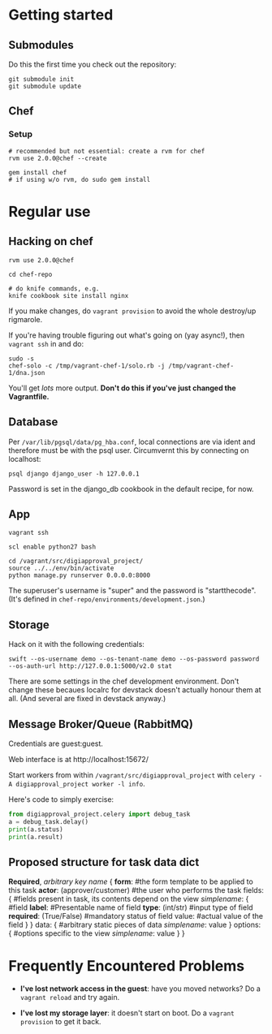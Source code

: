# Getting started

## Submodules ##

Do this the first time you check out the repository:
```shell
git submodule init
git submodule update
```

## Chef ##

### Setup ###

```shell
# recommended but not essential: create a rvm for chef
rvm use 2.0.0@chef --create 

gem install chef 
# if using w/o rvm, do sudo gem install
```

# Regular use #

## Hacking on chef ##

```shell
rvm use 2.0.0@chef

cd chef-repo

# do knife commands, e.g.
knife cookbook site install nginx
```

If you make changes, do ```vagrant provision``` to avoid the whole destroy/up rigmarole.

If you're having trouble figuring out what's going on (yay async!), then ```vagrant ssh``` in and do:

```shell
sudo -s
chef-solo -c /tmp/vagrant-chef-1/solo.rb -j /tmp/vagrant-chef-1/dna.json 
```

You'll get *lots* more output. **Don't do this if you've just changed the Vagrantfile.**

## Database ##

Per ```/var/lib/pgsql/data/pg_hba.conf```, local connections are via ident and therefore must be with the psql user. Circumvernt this by connecting on localhost:
```shell
psql django django_user -h 127.0.0.1
```

Password is set in the django_db cookbook in the default recipe, for now.

## App ##

```shell
vagrant ssh

scl enable python27 bash

cd /vagrant/src/digiapproval_project/
source ../../env/bin/activate
python manage.py runserver 0.0.0.0:8000
```

The superuser's username is "super" and the password is "startthecode". (It's defined in ```chef-repo/environments/development.json```.)

## Storage ##
Hack on it with the following credentials:
```shell
swift --os-username demo --os-tenant-name demo --os-password password --os-auth-url http://127.0.0.1:5000/v2.0 stat
```

There are some settings in the chef development environment. Don't change these becaues localrc for devstack doesn't actually honour them at all. (And several are fixed in devstack anyway.)

## Message Broker/Queue (RabbitMQ) ##
Credentials are guest:guest.

Web interface is at http://localhost:15672/

Start workers from within ```/vagrant/src/digiapproval_project``` with ```celery -A digiapproval_project worker -l info```.

Here's code to simply exercise:
```python
from digiapproval_project.celery import debug_task
a = debug_task.delay()
print(a.status)
print(a.result)
```

## Proposed structure for task data dict
**Required**, _arbitrary key name_
{
  **form**:                                   #the form template to be applied to this task
  **actor**: (approver/customer)              #the user who performs the task
  fields: {                                   #fields present in task, its contents depend on the view
    _simplename_: {                           #field
      **label**:                               #Presentable name of field
      **type**: (int/str)                     #input type of field
      **required**: (True/False)              #mandatory status of field
      value:                                  #actual value of the field
    }
  }
  data: {                                     #arbitrary static pieces of data 
    _simplename_: value
  }
  options: {                                  #options specific to the view
    _simplename_: value
  }
}

# Frequently Encountered Problems #

+ **I've lost network access in the guest**: have you moved networks? Do a ```vagrant reload``` and try again.

+ **I've lost my storage layer**: it doesn't start on boot. Do a ```vagrant provision``` to get it back.
